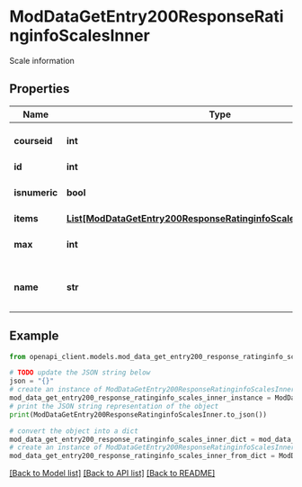 # ModDataGetEntry200ResponseRatinginfoScalesInner

Scale information

## Properties

Name | Type | Description | Notes
------------ | ------------- | ------------- | -------------
**courseid** | **int** | Course id. | [optional] [default to null]
**id** | **int** | Scale id. | [optional] 
**isnumeric** | **bool** | Whether is a numeric scale. | [optional] [default to False]
**items** | [**List[ModDataGetEntry200ResponseRatinginfoScalesInnerItemsInner]**](ModDataGetEntry200ResponseRatinginfoScalesInnerItemsInner.md) |  | [optional] 
**max** | **int** | Max value for the scale. | [optional] [default to null]
**name** | **str** | Scale name (when a real scale is used). | [optional] [default to 'null']

## Example

```python
from openapi_client.models.mod_data_get_entry200_response_ratinginfo_scales_inner import ModDataGetEntry200ResponseRatinginfoScalesInner

# TODO update the JSON string below
json = "{}"
# create an instance of ModDataGetEntry200ResponseRatinginfoScalesInner from a JSON string
mod_data_get_entry200_response_ratinginfo_scales_inner_instance = ModDataGetEntry200ResponseRatinginfoScalesInner.from_json(json)
# print the JSON string representation of the object
print(ModDataGetEntry200ResponseRatinginfoScalesInner.to_json())

# convert the object into a dict
mod_data_get_entry200_response_ratinginfo_scales_inner_dict = mod_data_get_entry200_response_ratinginfo_scales_inner_instance.to_dict()
# create an instance of ModDataGetEntry200ResponseRatinginfoScalesInner from a dict
mod_data_get_entry200_response_ratinginfo_scales_inner_from_dict = ModDataGetEntry200ResponseRatinginfoScalesInner.from_dict(mod_data_get_entry200_response_ratinginfo_scales_inner_dict)
```
[[Back to Model list]](../README.md#documentation-for-models) [[Back to API list]](../README.md#documentation-for-api-endpoints) [[Back to README]](../README.md)


